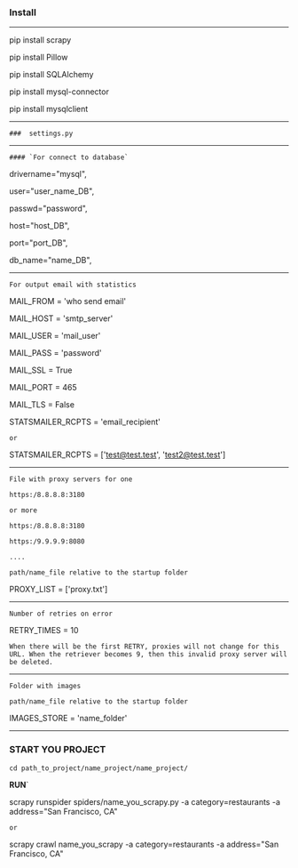 ### Install
---

pip install scrapy

pip install Pillow

pip install SQLAlchemy

pip install mysql-connector

pip install mysqlclient

---

	###  settings.py

---

	#### `For connect to database`

drivername="mysql",

user="user_name_DB",

passwd="password",

host="host_DB",

port="port_DB",

db_name="name_DB",

---

`For output email with statistics`

MAIL_FROM = 'who send email'

MAIL_HOST = 'smtp_server'

MAIL_USER = 'mail_user'

MAIL_PASS = 'password'

MAIL_SSL = True

MAIL_PORT = 465

MAIL_TLS = False

STATSMAILER_RCPTS = 'email_recipient'

`or`

STATSMAILER_RCPTS = ['test@test.test', 'test2@test.test']

---

`File with proxy servers for one`

`https:/8.8.8.8:3180`

`or more`

`https:/8.8.8.8:3180`

`https:/9.9.9.9:8080`

`....`

`path/name_file relative to the startup folder`

PROXY_LIST = ['proxy.txt']

---

`Number of retries on error`

RETRY_TIMES = 10

`When there will be the first RETRY, proxies will not change for this URL. When the retriever becomes 9, then this invalid proxy server will be deleted.`

---

`Folder with images`

`path/name_file relative to the startup folder`

IMAGES_STORE = 'name_folder'

---

### START YOU PROJECT

`cd path_to_project/name_project/name_project/`

**RUN**`

scrapy runspider spiders/name_you_scrapy.py -a category=restaurants -a address="San Francisco, CA" 

`or`

scrapy crawl name_you_scrapy -a category=restaurants -a address="San Francisco, CA" 

